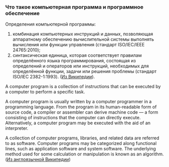 ### Что такое компьютерная программа и программное обеспечение

Определения компьютерной программы:       
1) комбинация компьютерных инструкций и данных, позволяющая аппаратному обеспечению вычислительной системы выполнять вычисления или функции управления (стандарт ISO/IEC/IEEE 24765:2010);       
2) синтаксическая единица, которая соответствует правилам определённого языка программирования, состоящая из определений и операторов или инструкций, необходимых для определённой функции, задачи или решения проблемы (стандарт ISO/IEC 2382-1:1993). ([Из Википедии](https://ru.wikipedia.org/wiki/%D0%9A%D0%BE%D0%BC%D0%BF%D1%8C%D1%8E%D1%82%D0%B5%D1%80%D0%BD%D0%B0%D1%8F_%D0%BF%D1%80%D0%BE%D0%B3%D1%80%D0%B0%D0%BC%D0%BC%D0%B0)).       
      
      
A computer program is a collection of instructions that can be executed by a computer to perform a specific task.      
      
A computer program is usually written by a computer programmer in a programming language. From the program in its human-readable form of source code, a compiler or assembler can derive machine code — a form consisting of instructions that the computer can directly execute. Alternatively, a computer program may be executed with the aid of an interpreter.
      
A collection of computer programs, libraries, and related data are referred to as software. Computer programs may be categorized along functional lines, such as application software and system software. The underlying method used for some calculation or manipulation is known as an algorithm. ([Из англоязычной Википедии](https://en.wikipedia.org/wiki/Computer_program))
